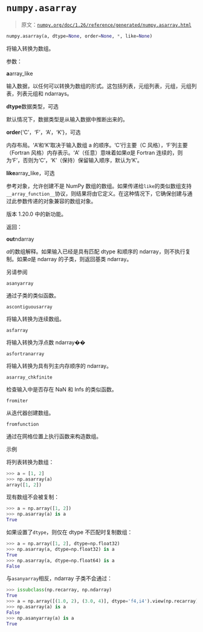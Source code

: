 # `numpy.asarray`

> 原文：[`numpy.org/doc/1.26/reference/generated/numpy.asarray.html`](https://numpy.org/doc/1.26/reference/generated/numpy.asarray.html)

```py
numpy.asarray(a, dtype=None, order=None, *, like=None)
```

将输入转换为数组。

参数：

**a**array_like

输入数据，以任何可以转换为数组的形式。这包括列表，元组列表，元组，元组列表，列表元组和 ndarrays。

**dtype**数据类型，可选

默认情况下，数据类型是从输入数据中推断出来的。

**order**{‘C’，‘F’，‘A’，‘K’}，可选

内存布局。‘A’和‘K’取决于输入数组 a 的顺序。‘C’行主要（C 风格），‘F’列主要（Fortran 风格）内存表示。‘A’（任意）意味着如果*a*是 Fortran 连续的，则为‘F’，否则为‘C’，‘K’（保持）保留输入顺序，默认为‘K’。

**like**array_like，可选

参考对象，允许创建不是 NumPy 数组的数组。如果传递给`like`的类似数组支持`__array_function__`协议，则结果将由它定义。在这种情况下，它确保创建与通过此参数传递的对象兼容的数组对象。

版本 1.20.0 中的新功能。

返回：

**out**ndarray

*a*的数组解释。如果输入已经是具有匹配 dtype 和顺序的 ndarray，则不执行复制。如果*a*是 ndarray 的子类，则返回基类 ndarray。

另请参阅

`asanyarray`

通过子类的类似函数。

`ascontiguousarray`

将输入转换为连续数组。

`asfarray`

将输入转换为浮点数 ndarray��

`asfortranarray`

将输入转换为具有列主内存顺序的 ndarray。

`asarray_chkfinite`

检查输入中是否存在 NaN 和 Infs 的类似函数。

`fromiter`

从迭代器创建数组。

`fromfunction`

通过在网格位置上执行函数来构造数组。

示例

将列表转换为数组：

```py
>>> a = [1, 2]
>>> np.asarray(a)
array([1, 2]) 
```

现有数组不会被复制：

```py
>>> a = np.array([1, 2])
>>> np.asarray(a) is a
True 
```

如果设置了`dtype`，则仅在 dtype 不匹配时复制数组：

```py
>>> a = np.array([1, 2], dtype=np.float32)
>>> np.asarray(a, dtype=np.float32) is a
True
>>> np.asarray(a, dtype=np.float64) is a
False 
```

与`asanyarray`相反，ndarray 子类不会通过：

```py
>>> issubclass(np.recarray, np.ndarray)
True
>>> a = np.array([(1.0, 2), (3.0, 4)], dtype='f4,i4').view(np.recarray)
>>> np.asarray(a) is a
False
>>> np.asanyarray(a) is a
True 
```
